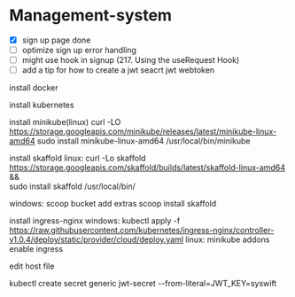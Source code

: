 # Management-system

- [x] sign up page done
- [ ] optimize sign up error handling
- [ ] might use hook in signup (217. Using the useRequest Hook)
- [ ] add a tip for how to create a jwt seacrt jwt webtoken

install docker

install kubernetes

install minikube(linux)
curl -LO https://storage.googleapis.com/minikube/releases/latest/minikube-linux-amd64
sudo install minikube-linux-amd64 /usr/local/bin/minikube

install skaffold
linux: curl -Lo skaffold https://storage.googleapis.com/skaffold/builds/latest/skaffold-linux-amd64 && \
sudo install skaffold /usr/local/bin/

windows: scoop bucket add extras
scoop install skaffold

install ingress-nginx
windows: kubectl apply -f https://raw.githubusercontent.com/kubernetes/ingress-nginx/controller-v1.0.4/deploy/static/provider/cloud/deploy.yaml
linux: minikube addons enable ingress

edit host file

kubectl create secret generic jwt-secret --from-literal=JWT_KEY=syswift